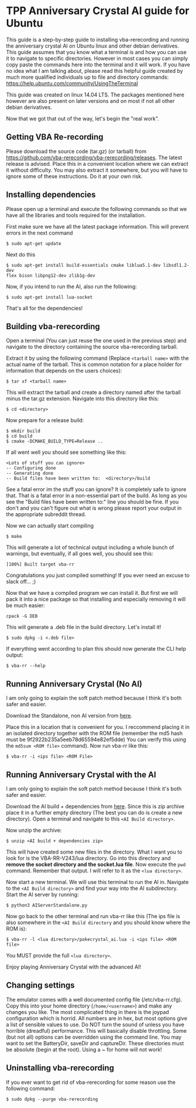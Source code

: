 # TPP Anniversary Crystal AI guide for Ubuntu

This guide is a step-by-step guide to installing vba-rerecording and running the
anniversary crystal AI on Ubuntu linux
and other debian derivatives. This guide assumes that you know what a terminal
is and how you can use it to navigate to specific directories. However in most
cases you can simply copy paste the commands here into the terminal and it will
work. If you have no idea what I am talking about, please read this helpful guide
created by much more qualified individuals up to file and directory commands:
https://help.ubuntu.com/community/UsingTheTerminal

This guide was created on linux 14.04 LTS. The packages mentioned here however
are also present on later versions and on most if not all other debian derivatives.

Now that we got that out of the way, let's begin the "real work".

## Getting VBA Re-recording

Please download the source code (tar.gz) (or tarball) from
https://github.com/vba-rerecording/vba-rerecording/releases. The latest
release is advised. Place this in a convenient location where we can extract
it without difficulty. You may also extract it somewhere, but you will
have to ignore some of these instructions. Do it at your own risk.

## Installing dependencies

Please open up a terminal and execute the following commands so that we have
all the libraries and tools required for the installation.

First make sure we have all the latest package information. This will prevent
errors in the next command

```
$ sudo apt-get update
```

Next do this

```
$ sudo apt-get install build-essentials cmake liblua5.1-dev libsdl1.2-dev
flex bison libpng12-dev zlib1g-dev
```

Now, if you intend to run the AI, also run the following:

```
$ sudo apt-get install lua-socket
```

That's all for the dependencies!

## Building vba-rerecording

Open a terminal (You can just reuse the one used in the previous step) and
navigate to the directory containing the source vba-rerecording tarball.

Extract it by using the following command (Replace `<tarball name>` with the
actual name of the tarball. This is common notation for a place holder for
information that depends on the users choices):

```
$ tar xf <tarball name>
```

This will extract the tarball and create a directory named after the
tarball minus the tar.gz extension. Navigate into this directory
like this:

```
$ cd <directory>
```

Now prepare for a release build:

```
$ mkdir build
$ cd build
$ cmake -DCMAKE_BUILD_TYPE=Release ..
```

If all went well you should see something like this:
```
<Lots of stuff you can ignore>
-- Configuring done
-- Generating done
-- Build files have been written to:  <directory>/build
```
See a fatal error im the stuff you can ignore? It is
completely safe to ignore that. That is a fatal error in a non-essential
part of the build. As long as you see the "Build files have been written
to:" line you should be fine. If you don't and you can't figure out what is
wrong please report your output in the appropriate subreddit thread.

Now we can actually start compiling

```
$ make
```

This will generate a lot of technical output including a whole bunch of warnings,
but eventually, if all goes well, you should see this:

```
[100%] Built target vba-rr
```

Congratulations you just compiled something! If you ever need an excuse
to slack off... ;)

Now that we have a compiled program we can install it. But first we
will pack it into a nice package so that installing and especially removing it will be much easier:

```
cpack -G DEB
```

This will generate a .deb file in the build
directory. Let's install it!

```
$ sudo dpkg -i <.deb file>
```

If everything went according to plan this should now generate the CLI help
output:

```
$ vba-rr --help
```

## Running Anniversary Crystal (No AI)

I am only going to explain the soft patch method because I think it's both safer and easier.

Download the Standalone, non AI version from [here](http://twitchplayspokemon.github.io/tppcrystal251/).

Place this in a location that is convenient for you. I reccommend placing it in an isolated
directory together with the ROM file (remember the md5 hash must be 9f2922b235a5eeb78d65594e82ef5dde)
You can verify this using the `md5sum <ROM file>` command). Now run vba-rr like this:

```
$ vba-rr -i <ips file> <ROM File>
```

## Running Anniversary Crystal with the AI

I am only going to explain the soft patch method because I think it's both safer and easier.

Download the AI build + dependencies from [here](http://twitchplayspokemon.github.io/tppcrystal251/).
Since this is zip archive place it in a further empty directory (The best you can do is
create a new directory). Open a terminal and navigate to this `<AI Build directory>`.

Now unzip the archive:

```
$ unzip <AI build + dependencies zip>
```

This will have created some new files in the directory. What I want you to look
for is the VBA-RR-V243/lua directory. Go into this directory and **remove the socket
directory and the socket.lua file**. Now execute the `pwd` command. Remember
that output. I will refer to it as the `<lua directory>`.

Now start a new terminal. We will use this terminal to run the AI in.
Navigate to the `<AI Build directory>` and find your way into the AI
subdirectory. Start the AI server by running:

```
$ python3 AIServerStandalone.py
```

Now go back to the other terminal and run vba-rr like this (The ips file is
also somewhere in the `<AI Build directory` and you should know where the ROM is):

```
$ vba-rr -l <lua directory>/pokecrystal_ai.lua -i <ips file> <ROM file>
```

You MUST provide the full `<lua directory>`.

Enjoy playing Anniversary Crystal with the advanced AI!

## Changing settings

The emulator comes with a well documented config file (/etc/vba-rr.cfg).
Copy this into your home directory (`/home/<username>`) and make any
changes you like. The most complicated thing in there is the joypad
configuration which is horrid. All numbers are in hex, but most options
give a list of sensible values to use. Do NOT turn the sound of unless
you have horrible (dreadful) performance. This will basically disable
throttling. Some (but not all) options can be overridden using the
command line. You may want to set the BatteryDir, saveDir and captureDir.
These directories must be absolute (begin at the root). Using a ~ for home
will not work!


## Uninstalling vba-rerecording

If you ever want to get rid of vba-rerecording for some reason use the
following command:

```
$ sudo dpkg --purge vba-rerecording
```
